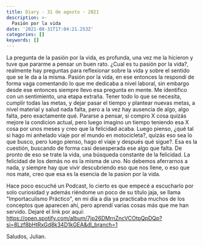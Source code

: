 ```yaml
---
title: Diary - 31 de agosto - 2021
description: >-
  Pasión por la vida
date: '2021-08-31T17:04:21.253Z'
categories: []
keywords: []
---
```


La pregunta de la pasión por la vida, es profunda, una vez me la hicieron y tuve que pararme a pensar un buen rato. ¿Cual es tu pasión por la vida?, realmente hay preguntas para reflexionar sobre la vida y sobre el sentido que se le da a la misma. Pasión por la vida, en ese entonces la respondí de forma vaga comentando lo que me dedicaba a nivel laboral, sin embargo desde ese entonces siempre llevo esa pregunta en mente. Me identifico con un sentimiento, una etapa extraña. Tener todo lo que se necesita, cumplir todas las metas, y dejar pasar el tiempo y plantear nuevas metas, a nivel material y salud nada falta, pero a la vez hay ausencia de algo, algo falta, pero exactamente qué. Pararse a pensar, si compro X cosa quizás mejore la condicion actual, pero luego imagino un tiempo teniendo esa X cosa por unos meses y creo que la felicidad acaba. Luego pienso, ¿qué tal si hago mi anhelado viaje por el mundo en motocicleta?, quizás eso sea lo que busco, pero luego pienso, hago el viaje y después qué sigue?. Esa es la cuestión, buscando de forma casi desesperada ese algo que falta. De pronto de eso se trate la vida, una búsqueda constante de la felicidad. La felicidad de los demás no es la misma de uno. No debemos aferrarnos a nada, y siempre hay que vivir descubriendo eso que nos llene, o eso que nos mate, creo que esa es la esencia de la pasion por la vida.

Hace poco escuché un Podcast, lo cierto es que empecé a escucharlo por solo curiosidad y además riéndome un poco de su título jaja, se llama "Importaculismo Práctico", en mi día a día ya practicaba muchos de los conceptos que aparecen ahí, pero aprendí varias cosas más que me han servido. Dejaré el link por aquí: https://open.spotify.com/album/7jp26DMrnZncVCOtpQpDQp?si=8Lzf8bHtRxGd8k34D1kGEA&dl_branch=1

Saludos,
Julian.
